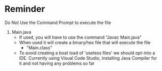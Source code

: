 # Reminder
Do Not Use the Command Prompt to execute the file
1. Main.java
	- If used, you will have to use the command "Javac Main.java"
	- When used it will create a binary/hex file that will execute the file
		- "Main.class"
	- To avoid creating a boat load of 'useless files' we should opt-into a IDE. Currently using Visual Code Studio, installing Java Compiler for it and not having any problems so far

